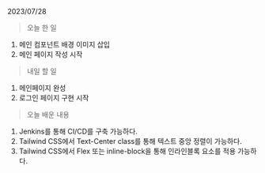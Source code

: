 2023/07/28
> 오늘 한 일
1. 메인 컴포넌트 배경 이미지 삽입
2. 메인 페이지 작성 시작

> 내일 할 일
1. 메인페이지 완성
2. 로그인 페이지 구현 시작

> 오늘 배운 내용
1. Jenkins를 통해 CI/CD를 구축 가능하다.
2. Tailwind CSS에서 Text-Center class를 통해 텍스트 중앙 정렬이 가능하다.
3. Tailwind CSS에서 Flex 또는 inline-block을 통해 인라인블록 요소를 적용 가능하다.